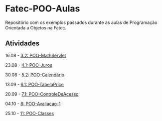 # Fatec-POO-Aulas
Repositório com os exemplos passados durante as aulas de Programação Orientada a Objetos na Fatec.

## Atividades 
16.08 - [3.2: POO-MathServlet](https://github.com/dmisabela/POO-MathServlet) 

23.08 - [4.1: POO-Juros](https://github.com/dmisabela/POO-Juros) 

30.08 - [5.2: POO-Calendário](https://github.com/dmisabela/POO-Calendario)

13.09 - [6.1: POO-TabelaPrice](https://github.com/dmisabela/POO-TabelaPrice)

20.09 - [7.1: POO-ControleDeAcesso](https://github.com/dmisabela/POO-ControleDeAcesso)

04.10 - [8: POO-Avaliacao-1](https://github.com/dmisabela/POO-Avaliacao-1)

25.10 - [11: POO-Classes](https://github.com/dmisabela/POO-Classes)
